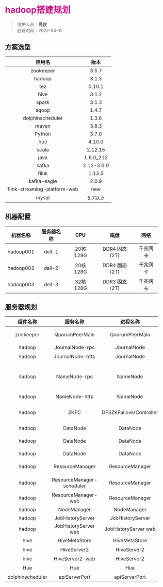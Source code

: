 # <font color=#C71585>hadoop搭建规划</font>
>维护人员：**高俊**  
>创建时间：2022-04-12

## 方案选型

| 应用名           | 版本             |
| :-------------:  | :-------------: |
| zookeeper        | 3.5.7           |
| hadoop           | 3.1.3           |
| tez              | 0.10.1          |
| hive             | 3.1.2           |
| spark            | 3.1.3           |
| sqoop            | 1.4.7           |
| dolphinscheduler | 1.3.8           |
| maven            | 3.8.3           |
| Python           | 3.7.0           |
| hue              | 4.10.0          |
| scala            | 2.12.15         |
| java             | 1.8.0_212       |
| kafka            | 2.12-3.0.0      |
| flink            | 1.13.5          |
| kafka-eagle      | 2.0.9           |
|flink-streaming-platform-web | new  |
| mysql            | 5.7以上         |

## 机器配置

| 机器名称         | 服务器名称     |CPU     |磁盘     |网络     |
| :-------------:  | :-------------:  | :-------------:  | :-------------:  | :-------------:  |
| hadoop001       | dell-1       | 20核 128G       | DDR4 固态(2T)       | 千兆网卡       |
| hadoop002       | dell-2       | 20核 128G       | DDR4 固态(2T)       | 千兆网卡       |
| hadoop003       | dell-3       | 32核 128G       | DDR3 固态(2T)       | 千兆网卡       |

## 服务器规划

| 组件名称 | 服务名称  | 进程名称 | 端口号 | 用途  | hadoop001 | hadoop002 | hadoop003 |
| :--: | :--: | :--: | :--: | :--: | :--: | :--: | :--: |
| zookeeper | QuorumPeerMain | QuorumPeerMain | 2181 | 对客户端提供服务的端口 | ✔ | ✔ | ✔ |
| hadoop | JournalNode-rpc | JournalNode | 8485 | RPC服务 | http://hadoop001:8485 | http://hadoop002:8485 | http://hadoop003:8485 |
| hadoop | JournalNode-http | JournalNode | 8480 | HTTP服务 | http://hadoop001:8480 | http://hadoop002:8480 | http://hadoop003:8480 |
| hadoop | NameNode-rpc | NameNode | 8020 | 接收Client连接的RPC端口，用于获取文件系统metadata信息 | http://hadoop001:8020 | http://hadoop002:8020 | ✖ |
| hadoop | NameNode-http | NameNode | 9870 | HTTP服务 | http://hadoop001:9870 | http://hadoop002:9870 | ✖ |
| hadoop | ZKFC| DFSZKFailoverController | 8019 | ZooKeeper FailoverController，用于NN HA | http://hadoop001:8019 | http://hadoop002:8019 | ✖ |
| hadoop | DataNode| DataNode | 9864 | http服务的端口 | http://hadoop001:9864 | http://hadoop002:9864 | http://hadoop003:9864 |
| hadoop | DataNode| DataNode | 9866 | datanode服务端口，用于数据传输 | http://hadoop001:9866 | http://hadoop002:9866 | http://hadoop003:9866 |
| hadoop | DataNode| DataNode | 9867 | ipc服务的端口 | http://hadoop001:9867 | http://hadoop002:9867 | http://hadoop003:9867 |
| hadoop | ResourceManager| ResourceManager | 8132 | RM的applications manager(ASM)端口 | http://hadoop001:8132 | http://hadoop002:8132 | ✖ |
| hadoop | ResourceManager-scheduler| ResourceManager | 8130 | scheduler组件的IPC端口| http://hadoop001:8130 | http://hadoop002:8130 | ✖ |
| hadoop | ResourceManager-web| ResourceManager | 8188 | http服务端口 | http://hadoop001:8188 | http://hadoop002:8188 |  |
| hadoop | NodeManager| NodeManager | 8040 | http服务端口 | http://hadoop001:8040 | http://hadoop002:8040 | http://hadoop003:8040 |
| hadoop | JobHistoryServer| JobHistoryServer | 10020 | IPC | ✖ | ✖ | http://hadoop003:10020 |
| hadoop | JobHistoryServer web | JobHistoryServer web | 19888 | http服务端口 | ✖ | ✖ | http://hadoop003:19888 |
| hive | HiveMetaStore | HiveMetaStore | 9083 | 元数据服务 | ✖ | ✖ | http://hadoop003:9083 |
| hive | HiveServer2 | HiveServer2 | 10000 | jdbc连接服务 | ✖ | ✖ | http://hadoop003:10000 |
| hive | HiveServer2-web | HiveServer2 | 10002 | http服务端口 | ✖ | ✖ | http://hadoop003:10002 |
| Hue | Hue | Hue | 8888 | http服务端口 | http://Hadoop001:8888/hue | ✖ | ✖ |
| dolphinscheduler | apiServerPort | apiServerPort | 12345 | http服务端口 | ✖ | http://hadoop002:12345/dolphinscheduler | ✖ |
